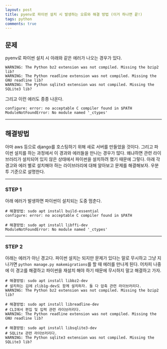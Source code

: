 ```yaml
---
layout: post
title: pyenv로 파이썬 설치 시 발생하는 오류와 해결 방법 (이거 하나면 끝!)
tags: python 
comments: true
---
```


## 문제     
pyenv로 파이썬 설치 시 아래와 같은 에러가 나오는 경우가 있다.    
```
WARNING: The Python bz2 extension was not compiled. Missing the bzip2 lib?
WARNING: The Python readline extension was not compiled. Missing the GNU readline lib?
WARNING: The Python sqlite3 extension was not compiled. Missing the SQLite3 lib?
```
      
그리고 이런 에러도 종종 나온다.    
```
configure: error: no acceptable C compiler found in $PATH
ModuleNotFoundError: No module named '_ctypes'
```

---

## 해결방법
아마 aws 등으로 django를 호스팅하기 위해 새로 서버를 만들었을 것이다. 그리고 파이썬 설치를 하는 과정에서 이 경과와 에러들을 만나는 경우가 많다. 왜냐하면 관련 라이브러리가 설치되어 있지 않은 상태에서 파이썬을 설치하려 했기 때문에 그렇다. 아래 각 경고와 에러 별로 설치해야 하는 라이브러리에 대해 알아보고 문제를 해결해보자. 우분투 기준으로 설명한다.      

---
      
### STEP 1
아래 에러가 발생하면 파이썬이 설치되는 도중 멈춘다.     
     
```
# 해결방법: sudo apt install build-essential
configure: error: no acceptable C compiler found in $PATH
```
```
# 해결방법: sudo apt install libffi-dev
ModuleNotFoundError: No module named '_ctypes'
```

---
      
### STEP 2
아래는 에러가 아닌 경고다. 파이썬 설치는 되지만 문제가 있다는 말로 무시하고 그냥 지나가면 ```python manage.py makemigrations```를 할 때 에러를 만나게 된다. 어차피 나중에 이 경고를 해결하고 파이썬을 재설치 해야 하기 때문에 무시하지 말고 해결하고 가자.    
    
```
# 해결방법: sudo apt install libbz2-dev    
# 설치하는 김에 zlib1g-dev도 함께 설치하자. 둘 다 압축 관련 라이브러리다.    
WARNING: The Python bz2 extension was not compiled. Missing the bzip2 lib?
```

```
# 해결방법: sudo apt install libreadline-dev       
# CLI에서 편집 및 입력 관련 라이브러리다.    
WARNING: The Python readline extension was not compiled. Missing the GNU readline lib?
```

```
# 해결방법: sudo apt install libsqlite3-dev      
# SQLite 관련 라이브러리다.     
WARNING: The Python sqlite3 extension was not compiled. Missing the SQLite3 lib?
```    
    
